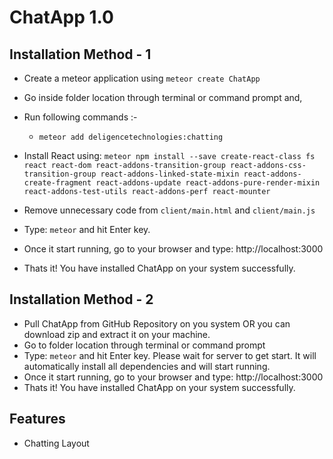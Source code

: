 # ChatApp 1.0

## Installation Method - 1
- Create a meteor application using `meteor create ChatApp`
- Go inside folder location through terminal or command prompt and,
- Run following commands :-
	* `meteor add deligencetechnologies:chatting`
	
- Install React using: `meteor npm install --save create-react-class fs react react-dom react-addons-transition-group react-addons-css-transition-group react-addons-linked-state-mixin react-addons-create-fragment react-addons-update react-addons-pure-render-mixin react-addons-test-utils react-addons-perf react-mounter`

- Remove unnecessary code from `client/main.html` and `client/main.js`
- Type: `meteor` and hit Enter key.
- Once it start running, go to your browser and type: http://localhost:3000
- Thats it! You have installed ChatApp on your system successfully.

## Installation Method - 2
- Pull ChatApp from GitHub Repository on you system OR you can download zip and extract it on your machine.
- Go to folder location through terminal or command prompt
- Type: `meteor` and hit Enter key. Please wait for server to get start. It will automatically install all dependencies and will start running.
- Once it start running, go to your browser and type: http://localhost:3000
- Thats it! You have installed ChatApp on your system successfully.


## Features
- Chatting Layout

